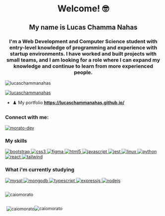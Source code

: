 <h1 align="center">Welcome! 🤓</h1>
<h2 align="center">My name is Lucas Chamma Nahas</h2>
<h3 align="center">I'm a Web Development and Computer Science student with entry-level knowledge of programming and experience with startup environments. I have worked and built projects with small teams, and I am looking for a role where I can expand my knowledge and continue to learn from more experienced people.
</h3>

<!-- Visitor counter -->
<p align="left">
  <img
    src="https://komarev.com/ghpvc/?username=lucaschammanahas&label=Profile%20views&color=0e75b6&style=flat"
    alt="lucaschammanahas"
  />
</p>

<!-- Trophies -->
<p align="left">
  <a href="https://github.com/ryo-ma/github-profile-trophy"
    ><img
      src="https://github-profile-trophy.vercel.app/?username=lucaschammanahas&title=Joined2020,Commit,PullRequest,Followers,Repositories&theme=dracula"
      alt="lucaschammanahas"
  /></a>
</p>

- ♟️ My portfolio **https://lucaschammanahas.github.io/**

<!-- Contact Info -->
<h3 align="left">Connect with me:</h3>
<p align="left">
  <a href="https://linkedin.com/in/lucas-chamma-nahas" target="blank"
    ><img
      align="center"
      src="https://img.shields.io/badge/LinkedIn-0077B5?style=for-the-badge&logo=linkedin&logoColor=white"
      alt="morato-dev"
  /></a>
</p>

<!-- Language and Tools -->
<h3 align="left">My skills</h3>
<p align="left">
  <a href="https://getbootstrap.com" target="_blank">
    <img
      src="https://img.shields.io/badge/Bootstrap-563D7C?style=for-the-badge&logo=bootstrap&logoColor=white"
      alt="bootstrap"
    />
  </a>
  <a href="https://www.w3schools.com/css/" target="_blank">
    <img
      src="https://img.shields.io/badge/CSS3-1572B6?style=for-the-badge&logo=css3&logoColor=white"
      alt="css3"
    />
  </a>
  <a href="https://www.figma.com/" target="_blank">
    <img
      src="https://img.shields.io/badge/Figma-F24E1E?style=for-the-badge&logo=figma&logoColor=white"
      alt="figma"
    />
  </a>
  <a href="https://www.w3.org/html/" target="_blank">
    <img
      src="https://img.shields.io/badge/HTML5-E34F26?style=for-the-badge&logo=html5&logoColor=white"
      alt="html5"
    />
  </a>
  <a href="https://developer.mozilla.org/en-US/docs/Web/JavaScript" target="_blank">
    <img
      src="https://img.shields.io/badge/JavaScript-323330?style=for-the-badge&logo=javascript&logoColor=F7DF1E"
      alt="javascript"
    />
  </a>
  <a href="https://jestjs.io" target="_blank">
    <img
      src="https://img.shields.io/badge/Jest-C21325?style=for-the-badge&logo=jest&logoColor=white"
      alt="jest"
    />
  </a>
  <a href="https://www.linux.org/" target="_blank">
    <img
      src="https://img.shields.io/badge/Fedora-294172?style=for-the-badge&logo=fedora&logoColor=white"
      alt="linux"
    />
  </a>
  <a href="https://www.python.org" target="_blank">
    <img
      src="https://img.shields.io/badge/Python-FFD43B?style=for-the-badge&logo=python&logoColor=darkgreen"
      alt="python"
    />
  </a>
  <a href="https://reactjs.org/" target="_blank">
    <img
      src="https://img.shields.io/badge/React-20232A?style=for-the-badge&logo=react&logoColor=61DAFB"
      alt="react"
    />
  </a>
  <a href="https://tailwindcss.com/" target="_blank">
    <img
      src="https://img.shields.io/badge/Tailwind_CSS-38B2AC?style=for-the-badge&logo=tailwind-css&logoColor=white"
      alt="tailwind"
    />
  </a>
</p>

<!-- Currently Learning -->
<h3>What i'm currently studying</h3>
<p>
  <a href="">
    <img
      src="https://img.shields.io/badge/MySQL-00000F?style=for-the-badge&logo=mysql&logoColor=white"
      alt="mysql"
    />
  </a>
  <a href="">
    <img
      src="https://img.shields.io/badge/MongoDB-4EA94B?style=for-the-badge&logo=mongodb&logoColor=white"
      alt="mongodb"
    />
  </a>
  <a href="">
    <img
      src="https://img.shields.io/badge/TypeScript-007ACC?style=for-the-badge&logo=typescript&logoColor=white"
      alt="typescript"
    />
  </a>
  <a href="">
    <img
      src="https://img.shields.io/badge/Express.js-000000?style=for-the-badge&logo=express&logoColor=white"
      alt="expressjs"
    />
  </a>
  <a href="">
    <img
      src="https://img.shields.io/badge/Node.js-339933?style=for-the-badge&logo=nodedotjs&logoColor=white"
      alt="nodejs"
    />
  </a>
</p>

<!-- Stats cards -->
<div style="display: flex; flex-flow: column">
  <p>
    <img
      align="center"
      src="https://github-readme-streak-stats.herokuapp.com/?user=caiomorato&theme=dark"
      alt="caiomorato"
    />
  </p>

  <div style="display: flex; flex-flow: row">
    <p>
      &nbsp;<img
        align="center"
        src="https://github-readme-stats.vercel.app/api?username=caiomorato&show_icons=true&locale=en&theme=tokyonight"
        alt="caiomorato"
      />
    </p>
    <p>
      <img
        align="left"
        src="https://github-readme-stats.vercel.app/api/top-langs?username=caiomorato&show_icons=true&locale=en&layout=compact&theme=tokyonight"
        alt="caiomorato"
      />
    </p>
  </div>
</div>

